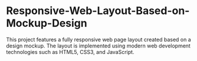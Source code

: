 # Responsive-Web-Layout-Based-on-Mockup-Design
This project features a fully responsive web page layout created based on a design mockup. The layout is implemented using modern web development technologies such as HTML5, CSS3, and JavaScript.
